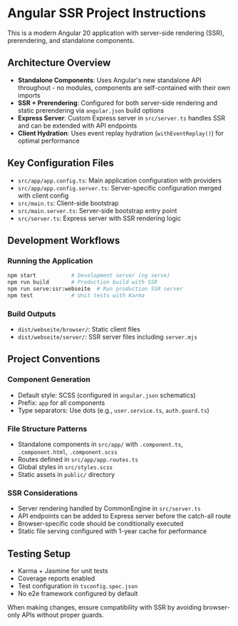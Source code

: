 # Angular SSR Project Instructions

This is a modern Angular 20 application with server-side rendering (SSR), prerendering, and standalone components.

## Architecture Overview

- **Standalone Components**: Uses Angular's new standalone API throughout - no modules, components are self-contained with their own imports
- **SSR + Prerendering**: Configured for both server-side rendering and static prerendering via `angular.json` build options
- **Express Server**: Custom Express server in `src/server.ts` handles SSR and can be extended with API endpoints
- **Client Hydration**: Uses event replay hydration (`withEventReplay()`) for optimal performance

## Key Configuration Files

- `src/app/app.config.ts`: Main application configuration with providers
- `src/app/app.config.server.ts`: Server-specific configuration merged with client config
- `src/main.ts`: Client-side bootstrap
- `src/main.server.ts`: Server-side bootstrap entry point
- `src/server.ts`: Express server with SSR rendering logic

## Development Workflows

### Running the Application

```bash
npm start           # Development server (ng serve)
npm run build       # Production build with SSR
npm run serve:ssr:webseite  # Run production SSR server
npm test            # Unit tests with Karma
```

### Build Outputs

- `dist/webseite/browser/`: Static client files
- `dist/webseite/server/`: SSR server files including `server.mjs`

## Project Conventions

### Component Generation

- Default style: SCSS (configured in `angular.json` schematics)
- Prefix: `app` for all components
- Type separators: Use dots (e.g., `user.service.ts`, `auth.guard.ts`)

### File Structure Patterns

- Standalone components in `src/app/` with `.component.ts`, `.component.html`, `.component.scss`
- Routes defined in `src/app/app.routes.ts`
- Global styles in `src/styles.scss`
- Static assets in `public/` directory

### SSR Considerations

- Server rendering handled by CommonEngine in `src/server.ts`
- API endpoints can be added to Express server before the catch-all route
- Browser-specific code should be conditionally executed
- Static file serving configured with 1-year cache for performance

## Testing Setup

- Karma + Jasmine for unit tests
- Coverage reports enabled
- Test configuration in `tsconfig.spec.json`
- No e2e framework configured by default

When making changes, ensure compatibility with SSR by avoiding browser-only APIs without proper guards.
